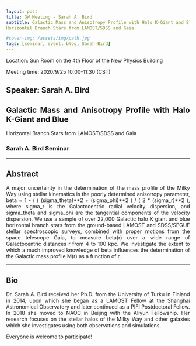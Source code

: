 ```yaml
---
layout: post
title: GW Meeting - Sarah A. Bird
subtitle: Galactic Mass and Anisotropy Profile with Halo K-Giant and Blue
Horizontal Branch Stars from LAMOST/SDSS and Gaia

#cover-img: /assets/img/path.jpg
tags: [seminar, event, blog, Sarah-Bird]
---
```


<style>
body {
text-align: justify}
</style>

Location: Sun Room on the 4th Floor of the New Physics Building

Meeting time: 2020/9/25 10:00-11:30 (CST)


## Speaker: Sarah A. Bird

## Galactic Mass and Anisotropy Profile with Halo K-Giant and Blue
Horizontal Branch Stars from LAMOST/SDSS and Gaia

### Sarah A. Bird Seminar

______________________________

## Abstract

A major uncertainty in the determination of the mass profile of the Milky
Way using stellar kinematics is the poorly determined anisotropy parameter,
beta = 1 - ( ( (sigma_theta)**2 + (sigma_phi)**2 ) / ( 2 * (sigma_r)**2 ),
where sigma_r is the Galactocentric radial velocity dispersion, and
sigma_theta and sigma_phi are the tangential components of the velocity
dispersion. We use a sample of over 22,000 Galactic halo K giant and blue
horizontal branch stars from the ground-based LAMOST and SDSS/SEGUE stellar
spectroscopic surveys, combined with proper motions from the space telescope
Gaia, to measure beta(r) over a wide range of Galactocentric distances r
from 4 to 100 kpc. We investigate the extent to which a much improved
knowledge of beta influences the determination of the Galactic mass profile
M(r) as a function of r.
______________________________

## Bio

Dr. Sarah A. Bird received her Ph.D. from the University of Turku in
Finland in 2014, upon which she began as a LAMOST Fellow at the Shanghai
Astronomical Observatory and later continued as a PIFI Postdoctoral Fellow.
In 2018 she moved to NAOC in Beijing with the Aliyun Fellowship.
Her research focuses on the stellar halos of the Milky Way and other
galaxies which she investigates using both observations and simulations.

Everyone is welcome to participate!
